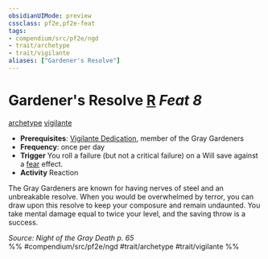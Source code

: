 ```yaml
---
obsidianUIMode: preview
cssclass: pf2e,pf2e-feat
tags:
- compendium/src/pf2e/ngd
- trait/archetype
- trait/vigilante
aliases: ["Gardener's Resolve"]
---
```

# Gardener's Resolve  [R](chapter-9-playing-the-game.md#Actions "Reaction") *Feat 8*  
[archetype](archetype.md "Archetype Feat Trait")  [vigilante](Reference/Rules/Traits/vigilante-apg.md "Vigilante Feat Trait")  

- **Prerequisites**: [Vigilante Dedication](vigilante-dedication-apg.md), member of the Gray Gardeners
- **Frequency**: once per day
- **Trigger** You roll a failure (but not a critical failure) on a Will save against a [fear](Reference/Rules/Traits/fear.md "Fear Effect Trait") effect.
- **Activity** Reaction

The Gray Gardeners are known for having nerves of steel and an unbreakable resolve. When you would be overwhelmed by terror, you can draw upon this resolve to keep your composure and remain undaunted. You take mental damage equal to twice your level, and the saving throw is a success.

*Source: Night of the Gray Death p. 65*  
%% #compendium/src/pf2e/ngd #trait/archetype #trait/vigilante %%